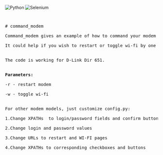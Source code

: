 ![Python](https://img.shields.io/badge/python-3670A0?style=for-the-badge&logo=python&logoColor=ffdd54)
![Selenium](https://img.shields.io/badge/-selenium-%43B02A?style=for-the-badge&logo=selenium&logoColor=white)

<p>&nbsp;</p>
<pre># command_modem<br />
Command_modem gives an example of how to command your modem by WebDriver/Python. <br />
It could help if you wish to restart or toggle wi-fi by one click on shortcut on your desktop.<br />
<br />The code is working for D-Link Dir 651.<br />
<br /><strong>Parameters:</strong><br />
-r - restart modem<br />
-w - toggle wi-fi<br /><br />
For other modem models, just customize config.py:<br />
1.Change XPATHs  to login/password fields and confirm button in login screen<br />
2.Change login and password values<br />
3.Change URLs to restart and WI-FI pages<br />
4.Change XPATHs to corresponding checkboxes and buttons<br /> </pre>
<p>&nbsp;</p>